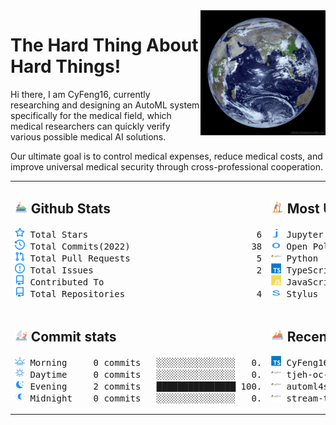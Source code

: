 <img align='right' src='https://github.com/CyFeng16/CyFeng16/blob/main/icons/EarthFromSpace.gif' width='200'>

# The Hard Thing About Hard Things!

Hi there, I am CyFeng16, currently researching and designing an AutoML system specifically for the medical field, which medical researchers can quickly verify various possible medical AI solutions. 

Our ultimate goal is to control medical expenses, reduce medical costs, and improve universal medical security through cross-professional cooperation.

<table style="table-layout:fixed;width: 100%;">
<tr>
<td style="width: 50%;" valign="top">

## <img src='https://github.com/CyFeng16/CyFeng16/blob/main/icons/jet-ski.svg' height="20px"> Github Stats

<!-- github stats starts -->
<pre>
<img src='https://github.com/CyFeng16/CyFeng16/blob/main/icons/total-star.svg' height='16px'> Total Stars                                63
<img src='https://github.com/CyFeng16/CyFeng16/blob/main/icons/total-commits.svg' height='16px'> Total Commits(2022)                       381
<img src='https://github.com/CyFeng16/CyFeng16/blob/main/icons/total-prs.svg' height='16px'> Total Pull Requests                        53
<img src='https://github.com/CyFeng16/CyFeng16/blob/main/icons/total-issue.svg' height='16px'> Total Issues                               27
<img src='https://github.com/CyFeng16/CyFeng16/blob/main/icons/contributed-to.svg' height='16px'> Contributed To                              0
<img src='https://github.com/CyFeng16/CyFeng16/blob/main/icons/contributed-to.svg' height='16px'> Total Repositories                         43
</pre>
<!-- github stats ends -->

</td>
<td style="width: 50%;" valign="top">

## <img src='https://github.com/CyFeng16/CyFeng16/blob/main/icons/sup.svg' height="20px"> Most Used Language

<!-- Most Used Language starts -->
<pre>
<img src='https://github.com/CyFeng16/CyFeng16/blob/main/icons/jupyter notebook-original-wordmark.svg' height='16px' width='16px'> Jupyter Notebook ████████░░░░░░░░░░░░░  39.9%
<img src='https://github.com/CyFeng16/CyFeng16/blob/main/icons/open policy agent-original-wordmark.svg' height='16px' width='16px'> Open Policy Agent ██████░░░░░░░░░░░░░░░  30.1%
<img src='https://github.com/CyFeng16/CyFeng16/blob/main/icons/python-original-wordmark.svg' height='16px' width='16px'> Python           ███░░░░░░░░░░░░░░░░░░  16.2%
<img src='https://github.com/CyFeng16/CyFeng16/blob/main/icons/typescript-original-wordmark.svg' height='16px' width='16px'> TypeScript       █░░░░░░░░░░░░░░░░░░░░   6.9%
<img src='https://github.com/CyFeng16/CyFeng16/blob/main/icons/javascript-original-wordmark.svg' height='16px' width='16px'> JavaScript       █░░░░░░░░░░░░░░░░░░░░   6.4%
<img src='https://github.com/CyFeng16/CyFeng16/blob/main/icons/stylus-original-wordmark.svg' height='16px' width='16px'> Stylus           ░░░░░░░░░░░░░░░░░░░░░   0.5%
</pre>
<!-- Most Used Language ends -->

</td>
</tr>
<tr></tr>
<tr>
<td style="width: 50%;" valign="top">

## <img src='https://github.com/CyFeng16/CyFeng16/blob/main/icons/catamaran.svg' height='20px'> Commit stats

<!-- Commit stats starts -->
<pre>
<img src='https://github.com/CyFeng16/CyFeng16/blob/main/icons/morning.svg' height='16px'> Morning     0 commits   ░░░░░░░░░░░░░░░   0.0%
<img src='https://github.com/CyFeng16/CyFeng16/blob/main/icons/daytime.svg' height='16px'> Daytime     0 commits   ░░░░░░░░░░░░░░░   0.0%
<img src='https://github.com/CyFeng16/CyFeng16/blob/main/icons/evening.svg' height='16px'> Evening     2 commits   ███████████████ 100.0%
<img src='https://github.com/CyFeng16/CyFeng16/blob/main/icons/midnight.svg' height='16px'> Midnight    0 commits   ░░░░░░░░░░░░░░░   0.0%
</pre>
<!-- Commit stats ends -->

</td>
<td style="width: 50%;" valign="top">

## <img src='https://github.com/CyFeng16/CyFeng16/blob/main/icons/rafting.svg' height='20px'> Recent Pushed

<!-- Recent Pushed starts -->
<pre>
<img src='https://github.com/CyFeng16/CyFeng16/blob/main/icons/typescript-original-wordmark.svg' height='16px' width='16px'> CyFeng16(main)         1 files 10/24/2022
<img src='https://github.com/CyFeng16/CyFeng16/blob/main/icons/python-original-wordmark.svg' height='16px' width='16px'> tjeh-oc-sc(main)      12 files  9/24/2022
<img src='https://github.com/CyFeng16/CyFeng16/blob/main/icons/python-original-wordmark.svg' height='16px' width='16px'> automl4sheets(main)    2 files  9/19/2022
<img src='https://github.com/CyFeng16/CyFeng16/blob/main/icons/python-original-wordmark.svg' height='16px' width='16px'> stream-to-text(main)   1 files   9/5/2022
</pre>
<!-- Recent Pushed ends -->
</td>
</tr>
</table>
